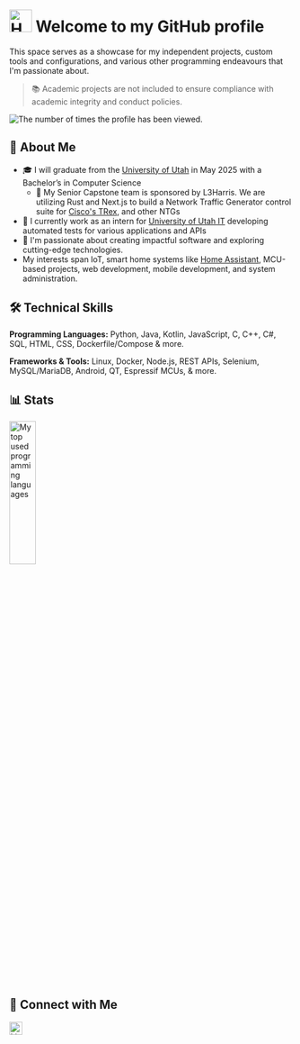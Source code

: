 # <img src="https://media.giphy.com/media/hvRJCLFzcasrR4ia7z/giphy.gif" width="40" alt="Hand Wave Emoji Animation"> Welcome to my GitHub profile

This space serves as a showcase for my independent projects, custom tools and configurations, and various other programming endeavours that I'm passionate about.

> 📚 Academic projects are not included to ensure compliance with academic integrity and conduct policies.

<img src="https://komarev.com/ghpvc/?username=mwdle&style=flat-square&color=blue" alt="The number of times the profile has been viewed.">

## 👤 About Me

* 🎓 I will graduate from the [University of Utah](https://www.utah.edu/) in May 2025 with a Bachelor’s in Computer Science
  * 📖 My Senior Capstone team is sponsored by L3Harris. We are utilizing Rust and Next.js to build a Network Traffic Generator control suite for [Cisco's TRex](https://trex-tgn.cisco.com/), and other NTGs
* 💼 I currently work as an intern for [University of Utah IT](https://it.utah.edu/) developing automated tests for various applications and APIs
* 💭 I'm passionate about creating impactful software and exploring cutting-edge technologies.
* My interests span IoT, smart home systems like [Home Assistant](https://www.home-assistant.io/), MCU-based projects, web development, mobile development, and system administration.

## 🛠 Technical Skills

**Programming Languages:** Python, Java, Kotlin, JavaScript, C, C++, C#, SQL, HTML, CSS, Dockerfile/Compose & more.

**Frameworks & Tools:** Linux, Docker, Node.js, REST APIs, Selenium, MySQL/MariaDB, Android, QT, Espressif MCUs, & more.

## 📊 Stats

<img src="https://github-readme-stats.vercel.app/api/top-langs/?username=mwdle&langs_count=8&layout=compact&theme=radical&hide_border=true" alt="My top used programming languages" width=30.5% height=25.5%/>

## 🤝 Connect with Me

<a href="https://www.linkedin.com/in/mwdle"><img align="top" height="23px" src="https://img.shields.io/badge/-linkedin\mwdle-blue?style=flat&logo=Linkedin&logoColor=white" alt="LinkedIn Badge"></a>
